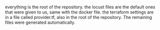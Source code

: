 everything is the root of the repository. the locust files are the default ones that were given to us, same with the docker file.
the terraform settings are in a file called provider.tf, also in the root of the repository. The remaining files were generated automatically.
